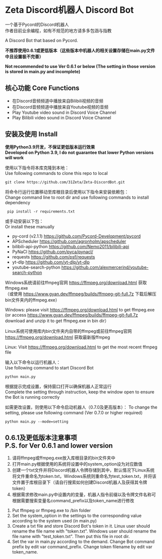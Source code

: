 # Zeta Discord机器人 Discord Bot
一个基于Pycord的Discord机器人  
作者目前业余编程，如有不规范的地方请多多包涵与指教  

A Discord Bot that based on Pycord.
  
**不推荐使用0.6.1或更低版本（这些版本中机器人的相关设置存储在main.py文件中且设置极不完善）**  

**Not recommended to use Ver 0.6.1 or below (The setting in those version is stored in main.py and incomplete)**

核心功能 Core Functions
--------  
- 在Discord音频频道中播放来自Bilibili视频的音频  
- 在Discord音频频道中播放来自Youtube视频的音频  
- Play Youtube video sound in Discord Voice Channel
- Play Bilibili video sound in Discord Voice Channel

安装及使用 Install
----------  
**使用Python3.9开发，不保证更低版本运行效果**  
**Developed on Python 3.9, I do not guarantee that lower Python versions will work**

使用以下指令将本库克隆到本地：  
Use following commands to clone this repo to local
```
git clone https://github.com/31Zeta/Zeta-DiscordBot.git
```  
  
将命令行运行位置移动至库根目录后使用以下指令来安装依赖包：  
Change command line to root dir and use following commands to install dependency
```
 pip install -r requirements.txt
```  
或手动安装以下包：  
Or install these manually

- py-cord (v2.1.1) https://github.com/Pycord-Development/pycord  
- APScheduler https://github.com/agronholm/apscheduler  
- bilibili-api-python https://github.com/Nemo2011/bilibili-api
- PyNaCl https://github.com/pyca/pynacl/
- requests https://github.com/psf/requests  
- yt-dlp https://github.com/yt-dlp/yt-dlp  
- youtube-search-python https://github.com/alexmercerind/youtube-search-python  
  
Windows系统请前往ffmpeg官网 https://ffmpeg.org/download.html 获取ffmpeg.exe  
（或使用 https://www.gyan.dev/ffmpeg/builds/ffmpeg-git-full.7z 下载后解压bin文件夹内的ffmpeg.exe）  
  
Windows: please visit https://ffmpeg.org/download.html to get ffmpeg.exe
(or access https://www.gyan.dev/ffmpeg/builds/ffmpeg-git-full.7z download and unzip it to get ffmpeg.exe in bin dir） 
  
Linux系统可使用库内bin文件夹内自带的ffmpeg或前往ffmpeg官网 https://ffmpeg.org/download.html 获取最新版ffmpeg  

Linux: Visit https://ffmpeg.org/download.html to get the most recent ffmpeg file

输入以下命令以运行机器人：  
Use following command to start Discord Bot
```
python main.py
```  
根据提示完成设置，保持窗口打开以确保机器人正常运行  
Complete the setting through instruction, keep the window open to ensure the Bot is running correctly

如需更改设置，则使用以下命令启动机器人（0.7.0及更高版本）： 
To change the setting, please use following command (Ver 0.7.0 or higher required)
```
python main.py --mode=setting
```  
  
0.6.1及更低版本注意事项     
P.S. for Ver 0.6.1 and lower version
----------------------  
1. 请将ffmpeg或ffmpeg.exe放入库根目录的bin文件夹中  
2. 打开main.py根据使用的系统将设置中的system_option设为对应数值  
3. 创建一个txt文件并将Discord机器人令牌存储到其中，默认情况下Linux系统将文件重命名为token.txt，Windows系统则重命名为test_token.txt，并将该文件置于库根目录下（请自行搜索如何创建Discord机器人及获得其令牌token）  
4. 根据需求修改main.py中设置内的变量，机器人指令前缀以及令牌文件名称可根据需要搜索变量名command_prefix以及token_name进行修改  


<ol>
<li>Put ffmpeg or ffmpeg.exe to /bin folder
<li>Set the system_option in the settings to the corresponding value according to the system used (in main.py)
<li>Create a txt file and store Discord Bot's token in it. Linux user should rename the file name with "token.txt". Windows user should rename the file name with "test_token.txt". Then put this file in root dir.
<li>Set the var in main.py according to the demand. Change Bot command prefix by edit var command_prefix. Change token filename by edit var token_name.
</ol>
